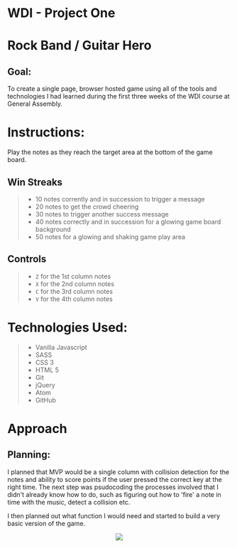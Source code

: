 # WDI - Project One 
# Rock Band / Guitar Hero

## Goal:

To create a single page, browser hosted game using all of the tools and technologies I had learned during the first three weeks of the WDI course at General Assembly. 

# Instructions:

Play the notes as they reach the target area at the bottom of the game board.

## Win Streaks

> - 10 notes corrently and in succession to trigger a message
> - 20 notes to get the crowd cheering
> - 30 notes to trigger another success message
> - 40 notes correctly and in succession for a glowing game board background
> - 50 notes for a glowing and shaking game play area

## Controls 

> - `Z` for the 1st column notes
> - `X` for the 2nd column notes
> - `C` for the 3rd column notes
> - `V` for the 4th column notes

# Technologies Used:

> - Vanilla Javascript
> - SASS
> - CSS 3
> - HTML 5
> - Git
> - jQuery
> - Atom
> - GitHub

# Approach

## Planning:

I planned that MVP would be a single column with collision detection for the notes and ability to score points if the user pressed the correct key at the right time. The next step was psudocoding the processes involved that I didn't already know how to do, such as figuring out how to 'fire' a note in time with the music, detect a collision etc. 

I then planned out what function I would need and started to build a very basic version of the game. 

<p align="center"><img src="https://imgur.com/1LBG1wP"></p>

